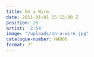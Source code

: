 ```yaml
---
title: On a Wire
date: 2011-01-01 15:15:00 Z
position: 26
artist: '2:54'
image: "/uploads/on-a-wire.jpg"
catalogue-number: HA006
format: 7"
---
```



